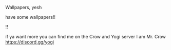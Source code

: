 Wallpapers, yesh

have some wallpapers!!

!! <insert bang-bang discord emote here>

if ya want more you can find me on the Crow and Yogi server I am Mr. Crow https://discord.gg/yogi
